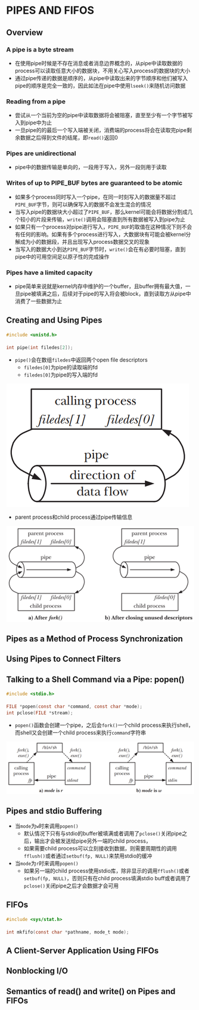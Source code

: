 # PIPES AND FIFOS

## Overview

### A pipe is a byte stream
- 在使用pipe时候是不存在消息或者消息边界概念的，从pipe中读取数据的process可以读取任意大小的数据块，不用关心写入process的数据块的大小
- 通过pipe传递的数据是顺序的，从pipe中读取出来的字节顺序和他们被写入pipe的顺序是完全一致的，因此如法在pipe中使用`lseek()`来随机访问数据

### Reading from a pipe
- 尝试从一个当前为空的pipe中读取数据将会被阻塞，直至至少有一个字节被写入到pipe中为止
- 一旦pipe的的最后一个写入端被关闭，消费端的process将会在读取完pipe剩余数据之后得到文件的结尾，即`read()`返回0

### Pipes are unidirectional
- pipe中的数据传输是单向的，一段用于写入，另外一段则用于读取

### Writes of up to PIPE_BUF bytes are guaranteed to be atomic
- 如果多个process同时写入一个pipe，在同一时刻写入的数据量不超过`PIPE_BUF`字节，则可以确保写入的数据不会发生混合的情况
- 当写入pipe的数据块大小超过了`PIPE_BUF`，那么kernel可能会将数据分割成几个较小的片段来传输，`write()`调用会阻塞直到所有数据被写入到pipe为止
- 如果只有一个process对pipe进行写入，`PIPE_BUF`的取值在这种情况下则不会有任何的影响。如果有多个process进行写入，大数据块有可能会被kernel分解成为小的数据段，并且出现写入process数据交叉的现象
- 当写入的数据大小到达`PIPE_BUF`字节时，`write()`会在有必要时阻塞，直到pipe中的可用空间足以原子性的完成操作

### Pipes have a limited capacity
- pipe简单来说就是kernel内存中维护的一个buffer，且buffer拥有最大值，一旦pipe被填满之后，后续对于pipe的写入将会被block，直到读取方从pipe中消费了一些数据为止

## Creating and Using Pipes
```c
#include <unistd.h>

int pipe(int filedes[2]);
```
- `pipe()`会在数组`filedes`中返回两个open file descriptors
	- `filedes[0]`为pipe的读取端的fd
	- `filedes[0]`为pipe的写入端的fd
	  
![44-2.png](./img/44-2.png)  

- parent process和child process通过pipe传输信息  

![44-3.png](./img/44-3.png)  

## Pipes as a Method of Process Synchronization

## Using Pipes to Connect Filters

## Talking to a Shell Command via a Pipe: popen()
```c
#include <stdio.h>

FILE *popen(const char *command, const char *mode);
int pclose(FILE *stream);
```
- `popen()`函数会创建一个pipe，之后会`fork()`一个child process来执行shell，而shell又会创建一个child process来执行`command`字符串

![44-4.png](./img/44-4.png)

## Pipes and stdio Buffering
- 当`mode`为`w`时来调用`popen()`
	- 默认情况下只有与stdio的buffer被填满或者调用了`pclose()`关闭pipe之后，输出才会被发送给pipe另外一端的child process，
	- 如果需要child process可以立刻接收到数据，则需要周期性的调用`fflush()`或者通过`setbuf(fp, NULL)`来禁用stdio的缓冲
- 当`mode`为`r`时来调用`popen()`
	- 如果另一端的child process使用stdio库，除非显示的调用`fflush()`或者`setbuf(fp, NULL)`，否则只有在child process填满stdio buff或者调用了`pclose()`关闭pipe之后才会数据才会可用

## FIFOs
```c
#include <sys/stat.h>

int mkfifo(const char *pathname, mode_t mode);
```

## A Client-Server Application Using FIFOs

## Nonblocking I/O

## Semantics of read() and write() on Pipes and FIFOs